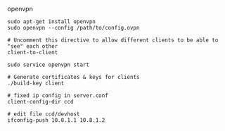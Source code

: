 openvpn

    sudo apt-get install openvpn
    sudo openvpn --config /path/to/config.ovpn
    
    # Uncomment this directive to allow different clients to be able to "see" each other
    client-to-client
    
    sudo service openvpn start
    
    # Generate certificates & keys for clients
    ./build-key client
    
    # fixed ip config in server.conf
    client-config-dir ccd
    
    # edit file ccd/devhost
    ifconfig-push 10.8.1.1 10.8.1.2



